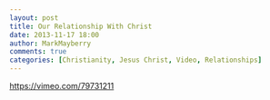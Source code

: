 ```yaml
---
layout: post
title: Our Relationship With Christ
date: 2013-11-17 18:00
author: MarkMayberry
comments: true
categories: [Christianity, Jesus Christ, Video, Relationships]
---
```

https://vimeo.com/79731211
